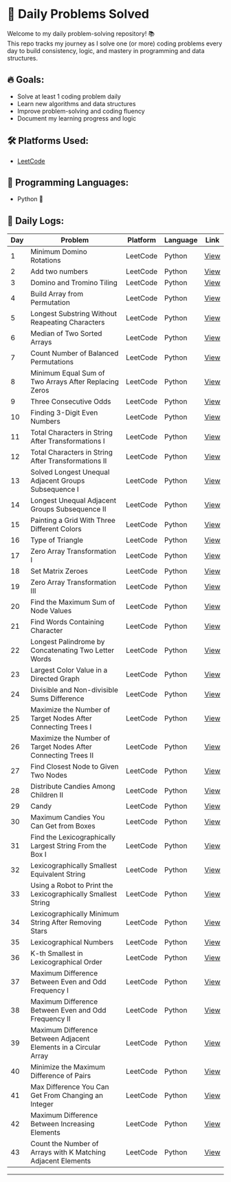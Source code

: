 # 🧠 Daily Problems Solved

Welcome to my daily problem-solving repository! 📚  
This repo tracks my journey as I solve one (or more) coding problems every day to build consistency, logic, and mastery in programming and data structures.
  
## 🔥 Goals: 
- Solve at least 1 coding problem daily         
- Learn new algorithms and data structures  
- Improve problem-solving and coding fluency   
- Document my learning progress and logic
  
## 🛠 Platforms Used:  
- [LeetCode](https://leetcode.com/u/RYS4F5qzcp/)

## 🚀 Programming Languages:  
- Python 🐍

## 📅 Daily Logs:

| Day | Problem                    | Platform | Language | Link                        |
|-----|----------------------------|----------|----------|-----------------------------|
| 1   | Minimum Domino Rotations   | LeetCode | Python   | [View](./day01/minimum-domino-rotations.py) |
| 2   | Add two numbers   | LeetCode | Python   | [View](./day02/Add-two-numbers.py) |
| 3   | Domino and Tromino Tiling   | LeetCode | Python   | [View](./day03/Domino-and-Tromino-Tiling.py) |
| 4   | Build Array from Permutation  | LeetCode | Python   | [View](./day04/Build-Array-from-Permutation.py) |
| 5   | Longest Substring Without Reapeating Characters   | LeetCode | Python   | [View](./day05/Longest-Substring-Without-Repeating-Characters.py) |
| 6   | Median of Two Sorted Arrays   | LeetCode | Python   | [View](./day06/Median-of-Two-Sorted-Arrays.py) |
| 7   | Count Number of Balanced Permutations | LeetCode | Python   | [View](./day07/Count-Number-of-Balanced-Permutations.py) |
| 8   | Minimum Equal Sum of Two Arrays After Replacing Zeros | LeetCode | Python   | [View](./day08/Minimum-Equal-Sum-of-Two-Arrays-After-Replacing-Zeros.py) |
| 9   | Three Consecutive Odds   | LeetCode | Python   | [View](./day09/Three-Consecutive-Odds.py) |
| 10  | Finding 3-Digit Even Numbers   | LeetCode | Python   | [View](./day10/Finding-3-Digit-Even-Numbers.py) |
| 11  | Total Characters in String After Transformations I   | LeetCode | Python   | [View](./day11/Total-Characters-in-String-After-Transformations-I.py) |
| 12   | Total Characters in String After Transformations II   | LeetCode | Python   | [View](./day12/Total-Characters-in-String-After-Transformations-II.py) |
| 13   | Solved Longest Unequal Adjacent Groups Subsequence I   | LeetCode | Python   | [View](./day13/Longest-Unequal-Adjacent-Groups-Subsequence-I.py) |
| 14   | Longest Unequal Adjacent Groups Subsequence II   | LeetCode | Python   | [View](./day14/Longest-Unequal-Adjacent-Groups-Subsequence-II.py) |
| 15   | Painting a Grid With Three Different Colors   | LeetCode | Python   | [View](./day15/Painting-a-Grid-With-Three-Different-Colors.py) |
| 16   | Type of Triangle  | LeetCode | Python   | [View](./day16/Type-of-Triangle.py) |
| 17   | Zero Array Transformation I  | LeetCode | Python   | [View](./day17/Zero-Array-Transformation-I.py) |
| 18   | Set Matrix Zeroes  | LeetCode | Python   | [View](./day18/Set-Matrix-Zeroes.py) |
| 19   | Zero Array Transformation III   | LeetCode | Python   | [View](./day19/Zero-Array-Transformation-III.py) |
| 20   | Find the Maximum Sum of Node Values  | LeetCode | Python   | [View](./day20/Find-the-Maximum-Sum-of-Node-Values.py) |
| 21   | Find Words Containing Character  | LeetCode | Python   | [View](./day21/Find-Words-Containing-Character.py) |
| 22   | Longest Palindrome by Concatenating Two Letter Words  | LeetCode | Python   | [View](./day22/Longest-Palindrome-by-Concatenating-Two-Letter-Words.py) |
| 23   | Largest Color Value in a Directed Graph  | LeetCode | Python   | [View](./day23/Largest-Color-Value-in-a-Directed-Graph.py) |
| 24   | Divisible and Non-divisible Sums Difference  | LeetCode | Python   | [View](./day24/Divisible-and-Non-divisible-Sums-Difference.py) |
| 25   | Maximize the Number of Target Nodes After Connecting Trees I  | LeetCode | Python   | [View](./day25/Maximize-the-Number-of-Target-Nodes-After-Connecting-Trees-I.py) |
| 26   | Maximize the Number of Target Nodes After Connecting Trees II  | LeetCode | Python   | [View](./day26/Maximize-the-Number-of-Target-Nodes-After-Connecting-Trees-II.py) |
| 27   | Find Closest Node to Given Two Nodes  | LeetCode | Python   | [View](./day27/Find-Closest-Node-to-Given-Two-Nodes.py) |
| 28   | Distribute Candies Among Children II  | LeetCode | Python   | [View](./day28/Distribute-Candies-Among-Children-II.py) |
| 29   | Candy  | LeetCode | Python   | [View](./day29/Candy.py) |
| 30   | Maximum Candies You Can Get from Boxes  | LeetCode | Python   | [View](./day30/Maximum-Candies-You-Can-Get-from-Boxes.py) |
| 31   | Find the Lexicographically Largest String From the Box I  | LeetCode | Python   | [View](./day31/Find-the-Lexicographically-Largest-String-From-the-Box-I.py) |
| 32   | Lexicographically Smallest Equivalent String  | LeetCode | Python   | [View](./day32/Lexicographically-Smallest-Equivalent-String.py) |
| 33   | Using a Robot to Print the Lexicographically Smallest String  | LeetCode | Python   | [View](./day33/Using-a-Robot-to-Print-the-Lexicographically-Smallest-String.py) |
| 34   | Lexicographically Minimum String After Removing Stars  | LeetCode | Python   | [View](./day34/Lexicographically-Minimum-String-After-Removing-Stars.py) |
| 35   | Lexicographical Numbers  | LeetCode | Python   | [View](./day35/Lexicographical-Numbers.py) |
| 36   | K-th Smallest in Lexicographical Order  | LeetCode | Python   | [View](./day36/K-th-Smallest-in-Lexicographical-Order.py) |
| 37   | Maximum Difference Between Even and Odd Frequency I  | LeetCode | Python   | [View](./day37/Maximum-Difference-Between-Even-and-Odd-Frequency-I.py) |
| 38   | Maximum Difference Between Even and Odd Frequency II  | LeetCode | Python   | [View](./day38/Maximum-Difference-Between-Even-and-Odd-Frequency-II.py) |
| 39   | Maximum Difference Between Adjacent Elements in a Circular Array  | LeetCode | Python   | [View](./day39/Maximum-Difference-Between-Adjacent-Elements-in-a-Circular-Array.py) |
| 40   | Minimize the Maximum Difference of Pairs  | LeetCode | Python   | [View](./day40/Minimize-the-Maximum-Difference-of-Pairs.py) |
| 41   | Max Difference You Can Get From Changing an Integer  | LeetCode | Python   | [View](./day41/Max-Difference-You-Can-Get-From-Changing-an-Integer.py) |
| 42   | Maximum Difference Between Increasing Elements  | LeetCode | Python   | [View](./day42/Maximum-Difference-Between-Increasing-Elements.py) |
| 43   | Count the Number of Arrays with K Matching Adjacent Elements  | LeetCode | Python   | [View](./day43/Count-the-Number-of-Arrays-with-K-Matching-Adjacent-Elements.py) |
---
